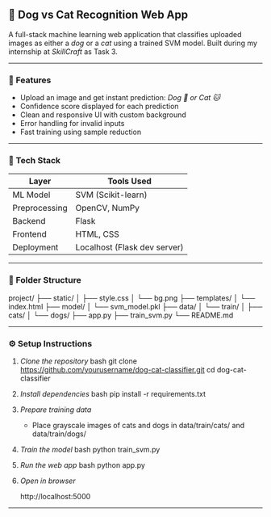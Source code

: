 ## 🐾 Dog vs Cat Recognition Web App

A full-stack machine learning web application that classifies uploaded images as either a *dog* or a *cat* using a trained SVM model. Built during my internship at *SkillCraft* as Task 3.

---

### 🚀 Features

- Upload an image and get instant prediction: *Dog 🐶 or Cat 🐱*
- Confidence score displayed for each prediction
- Clean and responsive UI with custom background
- Error handling for invalid inputs
- Fast training using sample reduction

---

### 🧠 Tech Stack

| Layer        | Tools Used                          |
|--------------|-------------------------------------|
| ML Model     | SVM (Scikit-learn)                  |
| Preprocessing| OpenCV, NumPy                       |
| Backend      | Flask                               |
| Frontend     | HTML, CSS                           |
| Deployment   | Localhost (Flask dev server)        |

---

### 📁 Folder Structure


project/
├── static/
│   ├── style.css
│   └── bg.png
├── templates/
│   └── index.html
├── model/
│   └── svm_model.pkl
├── data/
│   └── train/
│       ├── cats/
│       └── dogs/
├── app.py
├── train_svm.py
└── README.md


---

### ⚙ Setup Instructions

1. *Clone the repository*
   bash
   git clone https://github.com/yourusername/dog-cat-classifier.git
   cd dog-cat-classifier
   

2. *Install dependencies*
   bash
   pip install -r requirements.txt
   

3. *Prepare training data*
   - Place grayscale images of cats and dogs in data/train/cats/ and data/train/dogs/

4. *Train the model*
   bash
   python train_svm.py
   

5. *Run the web app*
   bash
   python app.py
   

6. *Open in browser*
   
   http://localhost:5000
   

---
